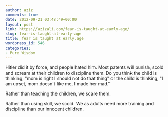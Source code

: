 ```yaml
---
author: aziz
comments: true
date: 2012-09-21 03:48:49+00:00
layout: post
link: https://azizali.com/fear-is-taught-at-early-age/
slug: fear-is-taught-at-early-age
title: fear is taught at early.age
wordpress_id: 546
categories:
- Pure Wisdom
---
```


Hitler did it by force, and people hated him. Most patents will punish, scold and scream at their children to discipline them. Do you think the child is thinking, "mom is right I should not do that thing"  or the child is thinking, "I am upset, mom.doesn't like me, I made her mad."

Rather than teaching the children, we scare them.

Rather than using skill, we scold. We as adults need more training and discipline than our innocent children.
